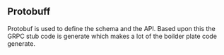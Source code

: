## Protobuff

Protobuf is used to define the schema and the API. Based upon this the GRPC stub code is generate which makes a lot of the boilder plate code generate.

